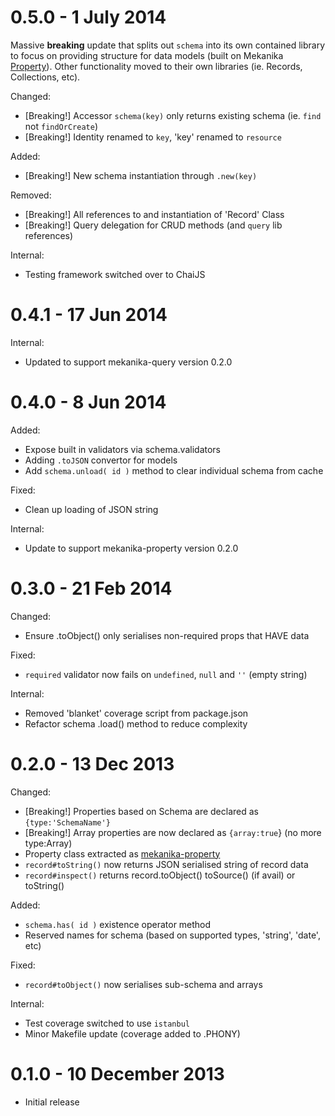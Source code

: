 0.5.0 - 1 July 2014
=====

Massive **breaking** update that splits out `schema` into its own contained library to focus on providing structure for data models (built on Mekanika [Property](https://github.com/mekanika/property)). Other functionality moved to their own libraries (ie. Records, Collections, etc).

Changed:

- [Breaking!] Accessor `schema(key)` only returns existing schema (ie. `find` not `findOrCreate`)
- [Breaking!] Identity renamed to `key`, 'key' renamed to `resource`

Added:

- [Breaking!] New schema instantiation through `.new(key)`

Removed:

- [Breaking!] All references to and instantiation of 'Record' Class
- [Breaking!] Query delegation for CRUD methods (and `query` lib references)

Internal:

- Testing framework switched over to ChaiJS



0.4.1 - 17 Jun 2014
=====

Internal:

- Updated to support mekanika-query version 0.2.0



0.4.0 - 8 Jun 2014
=====

Added:

- Expose built in validators via schema.validators
- Adding `.toJSON` convertor for models
- Add `schema.unload( id )` method to clear individual schema from cache

Fixed:

- Clean up loading of JSON string

Internal:

- Update to support mekanika-property version 0.2.0



0.3.0 - 21 Feb 2014
=====

Changed:

- Ensure .toObject() only serialises non-required props that HAVE data

Fixed:

- `required` validator now fails on `undefined`, `null` and `''` (empty string)

Internal:

- Removed 'blanket' coverage script from package.json
- Refactor schema .load() method to reduce complexity



0.2.0 - 13 Dec 2013
=====

Changed:

- [Breaking!] Properties based on Schema are declared as `{type:'SchemaName'}`
- [Breaking!] Array properties are now declared as `{array:true`} (no more type:Array)
- Property class extracted as [mekanika-property](https://github.com/mekanika/property)
- `record#toString()` now returns JSON serialised string of record data
- `record#inspect()` returns record.toObject() toSource() (if avail) or toString()

Added:

- `schema.has( id )` existence operator method
- Reserved names for schema (based on supported types, 'string', 'date', etc)

Fixed:

- `record#toObject()` now serialises sub-schema and arrays

Internal:

- Test coverage switched to use `istanbul`
- Minor Makefile update (coverage added to .PHONY)



0.1.0 - 10 December 2013
=====

- Initial release
